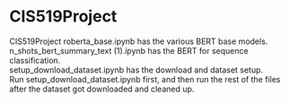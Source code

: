 # CIS519Project
CIS519Project
roberta_base.ipynb has the various BERT base models.  
n_shots_bert_summary_text (1).ipynb has the BERT for sequence classification.  
setup_download_dataset.ipynb has the download and dataset setup.  
Run setup_download_dataset.ipynb first, and then run the rest of the files after the dataset got downloaded and cleaned up.
